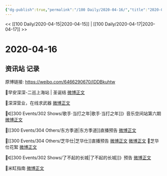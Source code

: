 ```yaml
---
{"dg-publish":true,"permalink":"/100 Daily/2020-04-16/","title":"2020-04-16","created":"2023-04-03T17:36:09.770+08:00","updated":"2023-04-03T17:37:25.516+08:00"}
---
```



<< [[100 Daily/2020-04-15\|2020-04-15]] | [[100 Daily/2020-04-17\|2020-04-17]] >>

# 2020-04-16

## 资讯站 记录

原博链接: https://weibo.com/6466290670/IDDBkuhtw

🌿早安深深-二巡上海站 | 圣诞结 [微博正文](https://m.weibo.cn/6466290670/4494253193628205)

🌿深深营业，在线求武器 [微博正文](https://m.weibo.cn/6466290670/4494343459013952)

🌿《[[300 Events/302 Shows/歌手·当打之年\|歌手·当打之年]]》音乐空间站第六期
[微博正文](https://m.weibo.cn/6466290670/4494320021611374)

🌿[[300 Events/304 Others/东方季道\|东方季道]]直播预告 [微博正文](https://m.weibo.cn/6466290670/4494360005124971)

🌿[[300 Events/304 Others/芝华仕\|芝华仕]]直播预告 [微博正文](https://m.weibo.cn/6466290670/4494269530578468) [微博正文](https://m.weibo.cn/6466290670/4494447620546878)
🌿芝华仕花絮 [微博正文](https://m.weibo.cn/6466290670/4494309312977409)

🌿《[[300 Events/302 Shows/了不起的长城\|了不起的长城]]》预告 [微博正文](https://m.weibo.cn/6466290670/4494309409446940)

🌿米缸指南 [微博正文](https://m.weibo.cn/6466290670/4494328078962472)
